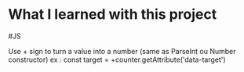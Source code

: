 # What I learned with this project


#JS

Use + sign to turn a value into a number (same as ParseInt ou Number constructor)
ex : const target = +counter.getAttribute('data-target')